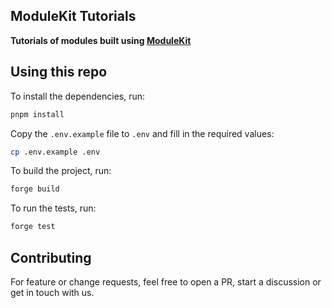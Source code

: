## ModuleKit Tutorials

**Tutorials of modules built using [ModuleKit](https://github.com/rhinestonewtf/modulekit)**

## Using this repo

To install the dependencies, run:

```bash
pnpm install
```

Copy the `.env.example` file to `.env` and fill in the required values:

```bash
cp .env.example .env
```

To build the project, run:

```bash
forge build
```

To run the tests, run:

```bash
forge test
```

## Contributing

For feature or change requests, feel free to open a PR, start a discussion or get in touch with us.
